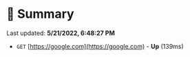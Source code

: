 # 📖 Summary
Last updated: **5/21/2022, 6:48:27 PM**

- `GET` [https://google.com](https://google.com) - **Up** (139ms)
